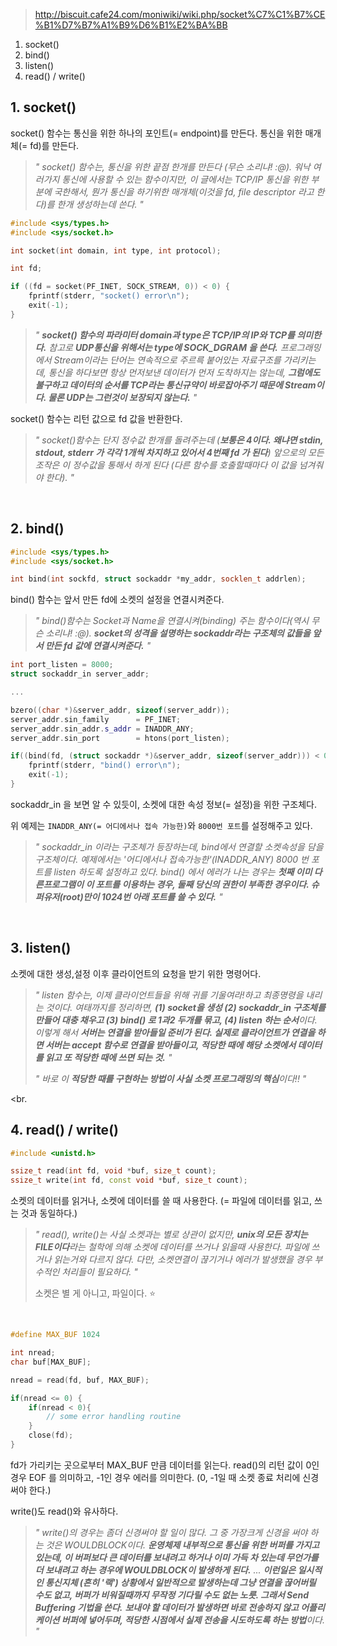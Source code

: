 > http://biscuit.cafe24.com/moniwiki/wiki.php/socket%C7%C1%B7%CE%B1%D7%B7%A1%B9%D6%B1%E2%BA%BB

1. socket()
2. bind()
3. listen()
4. read() / write()


## 1. socket()

socket() 함수는 통신을 위한 하나의 포인트(= endpoint)를 만든다. 통신을 위한 매개체(= fd)를 만든다.

> *" socket() 함수는, 통신을 위한 끝점 한개를 만든다 (무슨 소리냐! :@). 워낙 여러가지 통신에 사용할 수 있는 함수이지만, 이 글에서는 TCP/IP 통신을 위한 부분에 국한해서, 뭔가 통신을 하기위한 매개체(이것을 fd, file descriptor 라고 한다)를 한개 생성하는데 쓴다. "*


```c++
#include <sys/types.h>
#include <sys/socket.h>

int socket(int domain, int type, int protocol);
```
```c++
int fd;

if ((fd = socket(PF_INET, SOCK_STREAM, 0)) < 0) {
    fprintf(stderr, "socket() error\n");
    exit(-1);
}
```

> *" **socket() 함수의 파라미터 domain과 type은 TCP/IP의 IP와 TCP를 의미한다.** 참고로 **UDP통신을 위해서는 type에 SOCK_DGRAM 을 쓴다.** 프로그래밍에서 Stream이라는 단어는 연속적으로 주르륵 붙어있는 자료구조를 가리키는데, 통신을 하다보면 항상 먼저보낸 데이터가 먼저 도착하지는 않는데, **그럼에도 불구하고 데이터의 순서를 TCP라는 통신규약이 바로잡아주기 때문에 Stream이다. 물론 UDP는 그런것이 보장되지 않는다.** "*

socket() 함수는 리턴 값으로 fd 값을 반환한다.

> *" socket()함수는 단지 정수값 한개를 돌려주는데 (**보통은 4이다. 왜냐면 stdin, stdout, stderr 가 각각 1개씩 차지하고 있어서 4번째 fd 가 된다**) 앞으로의 모든 조작은 이 정수값을 통해서 하게 된다 (다른 함수를 호출할때마다 이 값을 넘겨줘야 한다). "*

<br>

## 2. bind()

```c++
#include <sys/types.h>
#include <sys/socket.h>

int bind(int sockfd, struct sockaddr *my_addr, socklen_t addrlen);
```

bind() 함수는 앞서 만든 fd에 소켓의 설정을 연결시켜준다.

> *" bind()함수는 Socket과 Name을 연결시켜(binding) 주는 함수이다(역시 무슨 소리냐! :@). **socket의 성격을 설명하는 sockaddr라는 구조체의 값들을 앞서 만든 fd 값에 연결시켜준다.** "*

```c++
int port_listen = 8000;
struct sockaddr_in server_addr;

...

bzero((char *)&server_addr, sizeof(server_addr));
server_addr.sin_family      = PF_INET;
server_addr.sin_addr.s_addr = INADDR_ANY;
server_addr.sin_port        = htons(port_listen);

if((bind(fd, (struct sockaddr *)&server_addr, sizeof(server_addr))) < 0 ){
    fprintf(stderr, "bind() error\n");
    exit(-1);
}
```

sockaddr_in 을 보면 알 수 있듯이, 소켓에 대한 속성 정보(= 설정)을 위한 구조체다.

위 예제는 `INADDR_ANY(= 어디에서나 접속 가능한)`와 `8000번 포트`를 설정해주고 있다.

> *" sockaddr_in 이라는 구조체가 등장하는데, bind에서 연결할 소켓속성을 담을 구조체이다. 예제에서는 '어디에서나 접속가능한'(INADDR_ANY) 8000 번 포트를 listen 하도록 설정하고 있다. bind() 에서 에러가 나는 경우는 **첫째 이미 다른프로그램이 이 포트를 이용하는 경우, 둘째 당신의 권한이 부족한 경우이다. 슈퍼유저(root)만이 1024번 아래 포트를 쓸 수 있다.** "*

<br>

## 3. listen()

소켓에 대한 생성,설정 이후 클라이언트의 요청을 받기 위한 명령어다.

> *" listen 함수는, 이제 클라이언트들을 위해 귀를 기울여라!하고 최종명령을 내리는 것이다. 여태까지를 정리하면, **(1) socket을 생성 (2) sockaddr_in 구조체를 만들어 대충 채우고 (3) bind() 로 1과2 두개를 묶고, (4) listen 하는 순서**이다. 이렇게 해서 **서버는 연결을 받아들일 준비가 된다. 실제로 클라이언트가 연결을 하면 서버는 accept 함수로 연결을 받아들이고, 적당한 때에 해당 소켓에서 데이터를 읽고 또 적당한 때에 쓰면 되는 것.** "*
> 
> *" 바로 이 **적당한 때를 구현하는 방법이 사실 소켓 프로그래밍의 핵심**이다!! "*

<br.

## 4. read() / write()

```c++
#include <unistd.h>

ssize_t read(int fd, void *buf, size_t count);
ssize_t write(int fd, const void *buf, size_t count);
```

소켓의 데이터를 읽거나, 소켓에 데이터를 쓸 때 사용한다. (= 파일에 데이터를 읽고, 쓰는 것과 동일하다.)

> *" read(), write()는 사실 소켓과는 별로 상관이 없지만, **unix의 모든 장치는 FILE이다**라는 철학에 의해 소켓에 데이터를 쓰거나 읽을때 사용한다. 파일에 쓰거나 읽는거와 다르지 않다. 다만, 소켓연결이 끊기거나 에러가 발생했을 경우 부수적인 처리들이 필요하다. "*
> 
> 소켓은 별 게 아니고, 파일이다. :star:

<br>

```c++
#define MAX_BUF 1024

int nread;
char buf[MAX_BUF];

nread = read(fd, buf, MAX_BUF);

if(nread <= 0) {
    if(nread < 0){
        // some error handling routine
    }
    close(fd);
}
```

fd가 가리키는 곳으로부터 MAX_BUF 만큼 데이터를 읽는다. read()의 리턴 값이 0인 경우 EOF 를 의미하고, -1인 경우 에러를 의미한다. (0, -1일 때 소켓 종료 처리에 신경써야 한다.)

write()도 read()와 유사하다.

> *" write()의 경우는 좀더 신경써야 할 일이 많다. 그 중 가장크게 신경을 써야 하는 것은 WOULDBLOCK이다. **운영체제 내부적으로 통신을 위한 버퍼를 가지고 있는데, 이 버퍼보다 큰 데이터를 보내려고 하거나 이미 가득 차 있는데 무언가를 더 보내려고 하는 경우에 WOULDBLOCK이 발생하게 된다.** ... **이런일은 일시적인 통신지체 (흔히 '랙') 상황에서 일반적으로 발생하는데 그냥 연결을 끊어버릴 수도 없고, 버퍼가 비워질때까지 무작정 기다릴 수도 없는 노릇. 그래서 Send Buffering 기법을 쓴다.** **보내야 할 데이터가 발생하면 바로 전송하지 않고 어플리케이션 버퍼에 넣어두며, 적당한 시점에서 실제 전송을 시도하도록 하는 방법**이다. "*